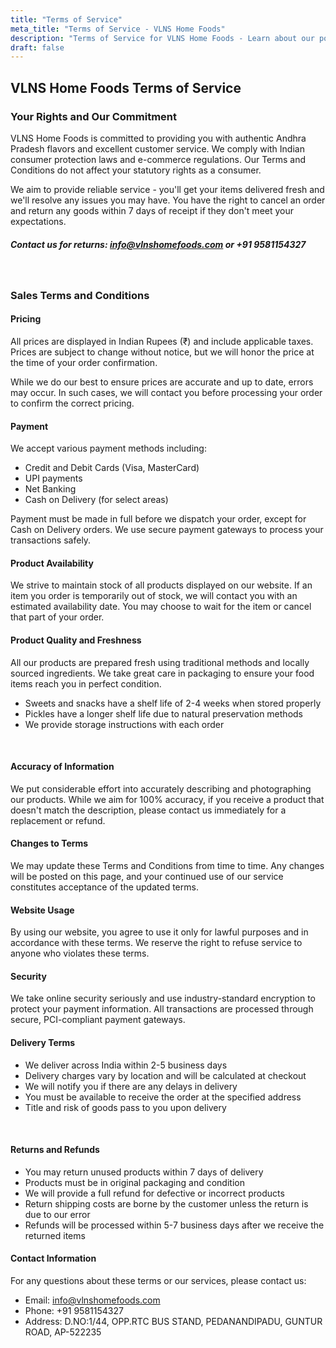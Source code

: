 ```yaml
---
title: "Terms of Service"
meta_title: "Terms of Service - VLNS Home Foods"
description: "Terms of Service for VLNS Home Foods - Learn about our policies for ordering, payment, delivery, and returns of authentic Andhra Pradesh food products."
draft: false
---
```


## VLNS Home Foods Terms of Service

### Your Rights and Our Commitment

VLNS Home Foods is committed to providing you with authentic Andhra Pradesh flavors and excellent customer service. We comply with Indian consumer protection laws and e-commerce regulations. Our Terms and Conditions do not affect your statutory rights as a consumer.

We aim to provide reliable service - you'll get your items delivered fresh and we'll resolve any issues you may have. You have the right to cancel an order and return any goods within 7 days of receipt if they don't meet your expectations.

##### Contact us for returns: info@vlnshomefoods.com or +91 9581154327

<br/>

### Sales Terms and Conditions

#### Pricing

All prices are displayed in Indian Rupees (₹) and include applicable taxes. Prices are subject to change without notice, but we will honor the price at the time of your order confirmation.

While we do our best to ensure prices are accurate and up to date, errors may occur. In such cases, we will contact you before processing your order to confirm the correct pricing.
<br/>

#### Payment

We accept various payment methods including:
- Credit and Debit Cards (Visa, MasterCard)
- UPI payments
- Net Banking
- Cash on Delivery (for select areas)

Payment must be made in full before we dispatch your order, except for Cash on Delivery orders. We use secure payment gateways to process your transactions safely.
<br/>

#### Product Availability

We strive to maintain stock of all products displayed on our website. If an item you order is temporarily out of stock, we will contact you with an estimated availability date. You may choose to wait for the item or cancel that part of your order.
<br/>

#### Product Quality and Freshness

All our products are prepared fresh using traditional methods and locally sourced ingredients. We take great care in packaging to ensure your food items reach you in perfect condition.

- Sweets and snacks have a shelf life of 2-4 weeks when stored properly
- Pickles have a longer shelf life due to natural preservation methods
- We provide storage instructions with each order
<br/>

#### Accuracy of Information

We put considerable effort into accurately describing and photographing our products. While we aim for 100% accuracy, if you receive a product that doesn't match the description, please contact us immediately for a replacement or refund.
<br/>

#### Changes to Terms

We may update these Terms and Conditions from time to time. Any changes will be posted on this page, and your continued use of our service constitutes acceptance of the updated terms.
<br/>

#### Website Usage

By using our website, you agree to use it only for lawful purposes and in accordance with these terms. We reserve the right to refuse service to anyone who violates these terms.
<br/>

#### Security

We take online security seriously and use industry-standard encryption to protect your payment information. All transactions are processed through secure, PCI-compliant payment gateways.
<br/>

#### Delivery Terms

- We deliver across India within 2-5 business days
- Delivery charges vary by location and will be calculated at checkout
- We will notify you if there are any delays in delivery
- You must be available to receive the order at the specified address
- Title and risk of goods pass to you upon delivery
<br/>

#### Returns and Refunds

- You may return unused products within 7 days of delivery
- Products must be in original packaging and condition
- We will provide a full refund for defective or incorrect products
- Return shipping costs are borne by the customer unless the return is due to our error
- Refunds will be processed within 5-7 business days after we receive the returned items

#### Contact Information

For any questions about these terms or our services, please contact us:
- Email: info@vlnshomefoods.com
- Phone: +91 9581154327
- Address: D.NO:1/44, OPP.RTC BUS STAND, PEDANANDIPADU, GUNTUR ROAD, AP-522235
